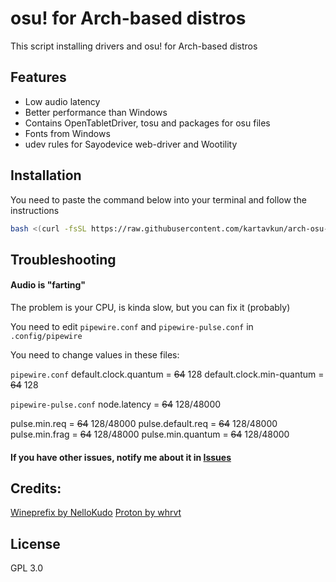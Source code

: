 # osu! for Arch-based distros

This script installing drivers and osu! for Arch-based distros

## Features

- Low audio latency
- Better performance than Windows
- Contains OpenTabletDriver, tosu and packages for osu files
- Fonts from Windows
- udev rules for Sayodevice web-driver and Wootility

## Installation

You need to paste the command below into your terminal and follow the instructions

```sh
bash <(curl -fsSL https://raw.githubusercontent.com/kartavkun/arch-osu-wine/main/setup.sh)
```

## Troubleshooting
#### Audio is "farting"
The problem is your CPU, is kinda slow, but you can fix it (probably)

You need to edit `pipewire.conf` and `pipewire-pulse.conf` in `.config/pipewire`

You need to change values in these files:

`pipewire.conf`
  default.clock.quantum    = ~~64~~ 128
  default.clock.min-quantum  = ~~64~~ 128


`pipewire-pulse.conf`
node.latency = ~~64~~ 128/48000

  pulse.min.req       = ~~64~~ 128/48000
  pulse.default.req   = ~~64~~ 128/48000
  pulse.min.frag      = ~~64~~ 128/48000
  pulse.min.quantum   = ~~64~~ 128/48000

#### If you have other issues, notify me about it in [Issues](https://github.com/kartavkun/arch-osu-wine/issues)

## Credits:
[Wineprefix by NelloKudo](https://gitlab.com/NelloKudo/osu-winello-prefix)
[Proton by whrvt](https://github.com/whrvt/umubuilder)

## License

GPL 3.0
